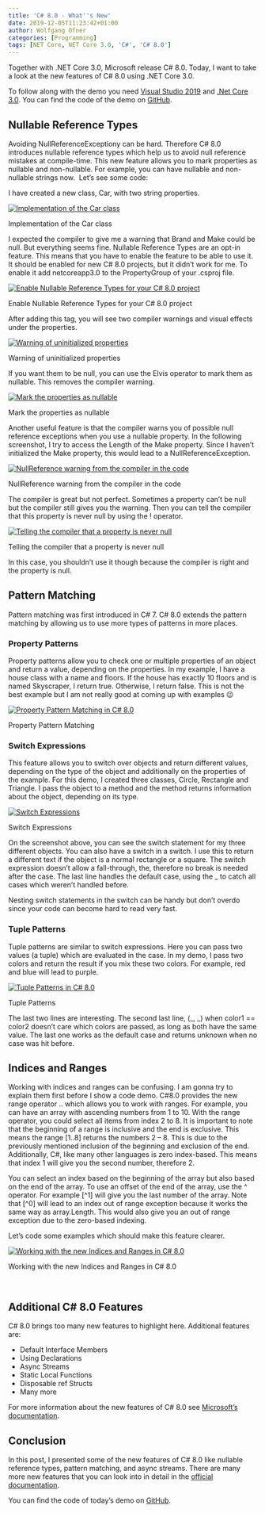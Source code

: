 ```yaml
---
title: 'C# 8.0 - What''s New'
date: 2019-12-05T11:23:42+01:00
author: Wolfgang Ofner
categories: [Programming]
tags: [NET Core, NET Core 3.0, 'C#', 'C# 8.0']
---
```

Together with .NET Core 3.0, Microsoft release C# 8.0. Today, I want to take a look at the new features of C# 8.0 using .NET Core 3.0.

To follow along with the demo you need <a href="https://visualstudio.microsoft.com/downloads/" target="_blank" rel="noopener noreferrer">Visual Studio 2019</a> and <a href="https://dotnet.microsoft.com/download/dotnet-core/3.0" target="_blank" rel="noopener noreferrer">.Net Core 3.0</a>. You can find the code of the demo on <a href="https://github.com/WolfgangOfner/CSharp-8.0" target="_blank" rel="noopener noreferrer">GitHub</a>.

## Nullable Reference Types

Avoiding NullReferenceExceptiony can be hard. Therefore C# 8.0 introduces nullable reference types which help us to avoid null reference mistakes at compile-time. This new feature allows you to mark properties as nullable and non-nullable. For example, you can have nullable and non-nullable strings now.  Let&#8217;s see some code:

I have created a new class, Car, with two string properties.

<div class="col-12 col-sm-10 aligncenter">
  <a href="/assets/img/posts/2019/12/Implementation-of-the-Car-class.jpg"><img loading="lazy" src="/assets/img/posts/2019/12/Implementation-of-the-Car-class.jpg" alt="Implementation of the Car class" /></a>
  
  <p>
    Implementation of the Car class
  </p>
</div>

I expected the compiler to give me a warning that Brand and Make could be null. But everything seems fine. Nullable Reference Types are an opt-in feature. This means that you have to enable the feature to be able to use it. It should be enabled for new C# 8.0 projects, but it didn&#8217;t work for me. To enable it add <TargetFramework>netcoreapp3.0</TargetFramework> to the PropertyGroup of your .csproj file.

<div class="col-12 col-sm-10 aligncenter">
  <a href="/assets/img/posts/2019/12/Enable-Nullable-Reference-Types-for-your-C-8.0-project.jpg"><img loading="lazy" src="/assets/img/posts/2019/12/Enable-Nullable-Reference-Types-for-your-C-8.0-project.jpg" alt="Enable Nullable Reference Types for your C# 8.0 project" /></a>
  
  <p>
    Enable Nullable Reference Types for your C# 8.0 project
  </p>
</div>

After adding this tag, you will see two compiler warnings and visual effects under the properties.

<div class="col-12 col-sm-10 aligncenter">
  <a href="/assets/img/posts/2019/12/Warning-of-uninitialized-properties.jpg"><img loading="lazy" src="/assets/img/posts/2019/12/Warning-of-uninitialized-properties.jpg" alt="Warning of uninitialized properties" /></a>
  
  <p>
    Warning of uninitialized properties
  </p>
</div>

If you want them to be null, you can use the Elvis operator to mark them as nullable. This removes the compiler warning.

<div class="col-12 col-sm-10 aligncenter">
  <a href="/assets/img/posts/2019/12/Mark-the-properties-as-nullable.jpg"><img loading="lazy" src="/assets/img/posts/2019/12/Mark-the-properties-as-nullable.jpg" alt="Mark the properties as nullable" /></a>
  
  <p>
    Mark the properties as nullable
  </p>
</div>

Another useful feature is that the compiler warns you of possible null reference exceptions when you use a nullable property. In the following screenshot, I try to access the Length of the Make property. Since I haven&#8217;t initialized the Make property, this would lead to a NullReferenceException.

<div class="col-12 col-sm-10 aligncenter">
  <a href="/assets/img/posts/2019/12/NullReference-warning-from-the-compiler-in-the-code.jpg"><img loading="lazy" src="/assets/img/posts/2019/12/NullReference-warning-from-the-compiler-in-the-code.jpg" alt="NullReference warning from the compiler in the code" /></a>
  
  <p>
    NullReference warning from the compiler in the code
  </p>
</div>

The compiler is great but not perfect. Sometimes a property can&#8217;t be null but the compiler still gives you the warning. Then you can tell the compiler that this property is never null by using the ! operator.

<div class="col-12 col-sm-10 aligncenter">
  <a href="/assets/img/posts/2019/12/Telling-the-compiler-that-a-property-is-never-null.jpg"><img loading="lazy" src="/assets/img/posts/2019/12/Telling-the-compiler-that-a-property-is-never-null.jpg" alt="Telling the compiler that a property is never null" /></a>
  
  <p>
    Telling the compiler that a property is never null
  </p>
</div>

In this case, you shouldn&#8217;t use it though because the compiler is right and the property is null.

## Pattern Matching

Pattern matching was first introduced in C# 7. C# 8.0 extends the pattern matching by allowing us to use more types of patterns in more places.

### Property Patterns

Property patterns allow you to check one or multiple properties of an object and return a value, depending on the properties. In my example, I have a house class with a name and floors. If the house has exactly 10 floors and is named Skyscraper, I return true. Otherwise, I return false. This is not the best example but I am not really good at coming up with examples 😉

<div class="col-12 col-sm-10 aligncenter">
  <a href="/assets/img/posts/2019/12/Property-Pattern-Matching.jpg"><img loading="lazy" src="/assets/img/posts/2019/12/Property-Pattern-Matching.jpg" alt="Property Pattern Matching in C# 8.0" /></a>
  
  <p>
    Property Pattern Matching
  </p>
</div>

### Switch Expressions

This feature allows you to switch over objects and return different values, depending on the type of the object and additionally on the properties of the example. For this demo, I created three classes, Circle, Rectangle and Triangle. I pass the object to a method and the method returns information about the object, depending on its type.

<div class="col-12 col-sm-10 aligncenter">
  <a href="/assets/img/posts/2019/12/Switch-Expressions.jpg"><img loading="lazy" src="/assets/img/posts/2019/12/Switch-Expressions.jpg" alt="Switch Expressions" /></a>
  
  <p>
    Switch Expressions
  </p>
</div>

On the screenshot above, you can see the switch statement for my three different objects. You can also have a switch in a switch. I use this to return a different text if the object is a normal rectangle or a square. The switch expression doesn&#8217;t allow a fall-through, the, therefore no break is needed after the case. The last line handles the default case, using the _ to catch all cases which weren&#8217;t handled before.

Nesting switch statements in the switch can be handy but don&#8217;t overdo since your code can become hard to read very fast.

### Tuple Patterns

Tuple patterns are similar to switch expressions. Here you can pass two values (a tuple) which are evaluated in the case. In my demo, I pass two colors and return the result if you mix these two colors. For example, red and blue will lead to purple.

<div class="col-12 col-sm-10 aligncenter">
  <a href="/assets/img/posts/2019/12/Tuple-Patterns.jpg"><img loading="lazy" src="/assets/img/posts/2019/12/Tuple-Patterns.jpg" alt="Tuple Patterns in C# 8.0" /></a>
  
  <p>
    Tuple Patterns
  </p>
</div>

The last two lines are interesting. The second last line, (\_, \_) when color1 == color2 doesn&#8217;t care which colors are passed, as long as both have the same value. The last one works as the default case and returns unknown when no case was hit before.

## Indices and Ranges

Working with indices and ranges can be confusing. I am gonna try to explain them first before I show a code demo. C#8.0 provides the new range operator .. which allows you to work with ranges. For example, you can have an array with ascending numbers from 1 to 10. With the range operator, you could select all items from index 2 to 8. It is important to note that the beginning of a range is inclusive and the end is exclusive. This means the range [1..8] returns the numbers 2 &#8211; 8. This is due to the previously mentioned inclusion of the beginning and exclusion of the end. Additionally, C#, like many other languages is zero index-based. This means that index 1 will give you the second number, therefore 2.

You can select an index based on the beginning of the array but also based on the end of the array. To use an offset of the end of the array, use the ^ operator. For example [^1] will give you the last number of the array. Note that [^0] will lead to an index out of range exception because it works the same way as array.Length. This would also give you an out of range exception due to the zero-based indexing.

Let&#8217;s code some examples which should make this feature clearer.

<div class="col-12 col-sm-10 aligncenter">
  <a href="/assets/img/posts/2019/12/Working-with-the-new-Indices-and-Ranges-in-C8.0.jpg"><img loading="lazy" src="/assets/img/posts/2019/12/Working-with-the-new-Indices-and-Ranges-in-C8.0.jpg" alt="Working with the new Indices and Ranges in C# 8.0" /></a>
  
  <p>
    Working with the new Indices and Ranges in C# 8.0
  </p>
</div>

&nbsp;

## Additional C# 8.0 Features

C# 8.0 brings too many new features to highlight here. Additional features are:

  * Default Interface Members
  * Using Declarations
  * Async Streams
  * Static Local Functions
  * Disposable ref Structs
  * Many more

For more information about the new features of C# 8.0 see <a href="https://docs.microsoft.com/en-us/dotnet/csharp/whats-new/csharp-8" target="_blank" rel="noopener noreferrer">Microsoft&#8217;s documentation</a>.

## Conclusion

In this post, I presented some of the new features of C# 8.0 like nullable reference types, pattern matching, and async streams. There are many more new features that you can look into in detail in the <a href="https://docs.microsoft.com/en-us/dotnet/csharp/whats-new/csharp-8" target="_blank" rel="noopener noreferrer">official documentation</a>.

You can find the code of today&#8217;s demo on <a href="https://github.com/WolfgangOfner/CSharp-8.0" target="_blank" rel="noopener noreferrer">GitHub</a>.